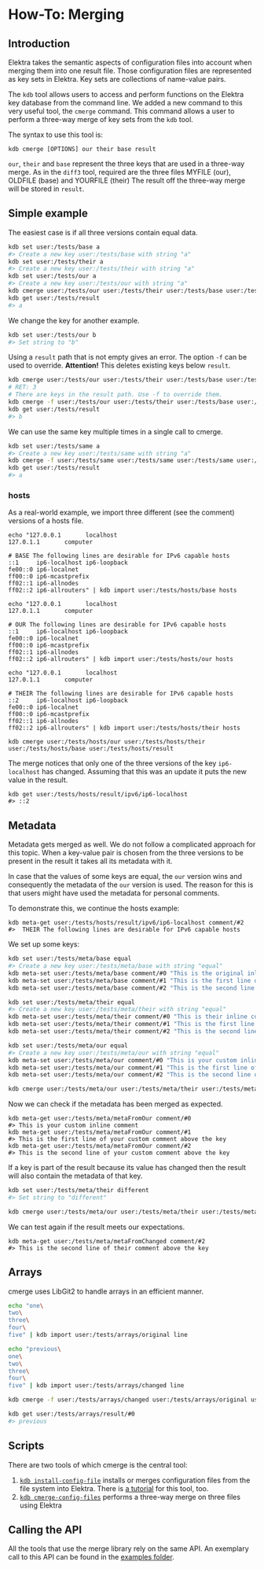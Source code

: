 # How-To: Merging

## Introduction

Elektra takes the semantic aspects of configuration files into account when merging them into one result file.
Those configuration files are represented as key sets in Elektra. Key sets are collections of name-value pairs.

The `kdb` tool allows users to access and perform functions on the Elektra key database from the command line. We added
a new command to this very useful tool, the `cmerge` command. This command allows a user to perform a three-way merge
of key sets from the `kdb` tool.

The syntax to use this tool is:

`kdb cmerge [OPTIONS] our their base result`

`our`, `their` and `base` represent the three keys that are used in
a three-way merge. As in the `diff3` tool, required are
the three files MYFILE (our), OLDFILE (base) and YOURFILE (their)
The result off the three-way merge
will be stored in `result`.

## Simple example

The easiest case is if all three versions contain equal data.

```sh
kdb set user:/tests/base a
#> Create a new key user:/tests/base with string "a"
kdb set user:/tests/their a
#> Create a new key user:/tests/their with string "a"
kdb set user:/tests/our a
#> Create a new key user:/tests/our with string "a"
kdb cmerge user:/tests/our user:/tests/their user:/tests/base user:/tests/result
kdb get user:/tests/result
#> a
```

We change the key for another example.

```sh
kdb set user:/tests/our b
#> Set string to "b"
```

Using a `result` path that is not empty gives an error.
The option `-f` can be used to override. **Attention!** This deletes existing keys below `result`.

```sh
kdb cmerge user:/tests/our user:/tests/their user:/tests/base user:/tests/result
# RET: 3
# There are keys in the result path. Use -f to override them.
kdb cmerge -f user:/tests/our user:/tests/their user:/tests/base user:/tests/result
kdb get user:/tests/result
#> b
```

We can use the same key multiple times in a single call to cmerge.

```sh
kdb set user:/tests/same a
#> Create a new key user:/tests/same with string "a"
kdb cmerge -f user:/tests/same user:/tests/same user:/tests/same user:/tests/result
kdb get user:/tests/result
#> a
```

### hosts

As a real-world example, we import three different (see the comment) versions of a hosts file.

```
echo "127.0.0.1       localhost
127.0.1.1       computer

# BASE The following lines are desirable for IPv6 capable hosts
::1     ip6-localhost ip6-loopback
fe00::0 ip6-localnet
ff00::0 ip6-mcastprefix
ff02::1 ip6-allnodes
ff02::2 ip6-allrouters" | kdb import user:/tests/hosts/base hosts

echo "127.0.0.1       localhost
127.0.1.1       computer

# OUR The following lines are desirable for IPv6 capable hosts
::1     ip6-localhost ip6-loopback
fe00::0 ip6-localnet
ff00::0 ip6-mcastprefix
ff02::1 ip6-allnodes
ff02::2 ip6-allrouters" | kdb import user:/tests/hosts/our hosts

echo "127.0.0.1       localhost
127.0.1.1       computer

# THEIR The following lines are desirable for IPv6 capable hosts
::2     ip6-localhost ip6-loopback
fe00::0 ip6-localnet
ff00::0 ip6-mcastprefix
ff02::1 ip6-allnodes
ff02::2 ip6-allrouters" | kdb import user:/tests/hosts/their hosts

kdb cmerge user:/tests/hosts/our user:/tests/hosts/their user:/tests/hosts/base user:/tests/hosts/result
```

The merge notices that only one of the three versions of the key `ip6-localhost` has changed.
Assuming that this was an update it puts the new value in the result.

```
kdb get user:/tests/hosts/result/ipv6/ip6-localhost
#> ::2
```

## Metadata

Metadata gets merged as well.
We do not follow a complicated approach for this topic.
When a key-value pair is chosen from the three versions to be present in the result it takes all its metadata with it.

In case that the values of some keys are equal, the `our` version wins and consequently the metadata of the `our` version is used. The reason for this is that users might have used the metadata for personal comments.

To demonstrate this, we continue the hosts example:

<!--- Some ini tests fail with multiline metadata => no sh => no Markdown shell
recorder tests -->

```
kdb meta-get user:/tests/hosts/result/ipv6/ip6-localhost comment/#2
#>  THEIR The following lines are desirable for IPv6 capable hosts
```

We set up some keys:

```sh
kdb set user:/tests/meta/base equal
#> Create a new key user:/tests/meta/base with string "equal"
kdb meta-set user:/tests/meta/base comment/#0 "This is the original inline comment"
kdb meta-set user:/tests/meta/base comment/#1 "This is the first line of the original comment above the key"
kdb meta-set user:/tests/meta/base comment/#2 "This is the second line of the original comment above the key"

kdb set user:/tests/meta/their equal
#> Create a new key user:/tests/meta/their with string "equal"
kdb meta-set user:/tests/meta/their comment/#0 "This is their inline comment"
kdb meta-set user:/tests/meta/their comment/#1 "This is the first line of their comment above the key"
kdb meta-set user:/tests/meta/their comment/#2 "This is the second line of their comment above the key"

kdb set user:/tests/meta/our equal
#> Create a new key user:/tests/meta/our with string "equal"
kdb meta-set user:/tests/meta/our comment/#0 "This is your custom inline comment"
kdb meta-set user:/tests/meta/our comment/#1 "This is the first line of your custom comment above the key"
kdb meta-set user:/tests/meta/our comment/#2 "This is the second line of your custom comment above the key"

kdb cmerge user:/tests/meta/our user:/tests/meta/their user:/tests/meta/base user:/tests/meta/metaFromOur
```

Now we can check if the metadata has been merged as expected.

<!--- Some ini tests fail with multiline metadata => no sh => no Markdown shell
recorder tests -->

```
kdb meta-get user:/tests/meta/metaFromOur comment/#0
#> This is your custom inline comment
kdb meta-get user:/tests/meta/metaFromOur comment/#1
#> This is the first line of your custom comment above the key
kdb meta-get user:/tests/meta/metaFromOur comment/#2
#> This is the second line of your custom comment above the key
```

If a key is part of the result because its value has changed then the result will also contain the metadata of that key.

```sh
kdb set user:/tests/meta/their different
#> Set string to "different"

kdb cmerge user:/tests/meta/our user:/tests/meta/their user:/tests/meta/base user:/tests/meta/metaFromChanged
```

We can test again if the result meets our expectations.

<!--- Some ini tests fail with multiline metadata => no sh => no Markdown shell
recorder tests -->

```
kdb meta-get user:/tests/meta/metaFromChanged comment/#2
#> This is the second line of their comment above the key
```

## Arrays

cmerge uses LibGit2 to handle arrays in an efficient manner.

```sh
echo "one\
two\
three\
four\
five" | kdb import user:/tests/arrays/original line

echo "previous\
one\
two\
three\
four\
five" | kdb import user:/tests/arrays/changed line

kdb cmerge -f user:/tests/arrays/changed user:/tests/arrays/original user:/tests/arrays/original user:/tests/arrays/result

kdb get user:/tests/arrays/result/#0
#> previous
```

## Scripts

There are two tools of which cmerge is the central tool:

1. [`kdb install-config-file`](/doc/help/kdb-install-config-file.md) installs or merges configuration files from the file system into
   Elektra. There is [a tutorial](/doc/tutorials/install-config-files.md) for this tool, too.
2. [`kdb cmerge-config-files`](/doc/help/kdb-cmerge-config-files) performs a three-way merge on three files using Elektra

## Calling the API

All the tools that use the merge library rely on the same API.
An exemplary call to this API can be found in the [examples folder](/examples/kdbset.c).
